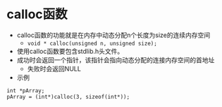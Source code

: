 # calloc函数

* calloc函数的功能就是在内存中动态分配n个长度为size的连续内存空间
  * `void * calloc(unsigned n, unsigned size);`
* 使用calloc函数要包含stdlib.h头文件。
* 成功时会返回一个指针，该指针会指向动态分配的连接内存空间的首地址
  * 失败时会返回NULL
* 示例
```
int *pArray;
pArray = (int*)calloc(3, sizeof(int*));
```
